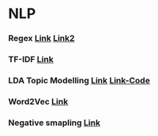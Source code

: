 # NLP 


### Regex [Link](https://regexone.com/references/python) [Link2](https://www.tutorialspoint.com/python/python_reg_expressions.htm)

### TF-IDF [Link](http://www.tfidf.com)

### LDA Topic Modelling [Link](https://www.youtube.com/watch?v=3mHy4OSyRf0) [Link-Code](https://towardsdatascience.com/topic-modeling-and-latent-dirichlet-allocation-in-python-9bf156893c24) 

### Word2Vec [Link](http://mccormickml.com/2016/04/19/word2vec-tutorial-the-skip-gram-model/)

### Negative smapling [Link](http://mccormickml.com/2017/01/11/word2vec-tutorial-part-2-negative-sampling/)
